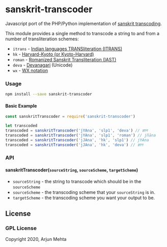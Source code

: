 # sanskrit-transcoder
Javascript port of the PHP/Python implementation of [sanskrit transcoding](https://github.com/funderburkjim/sanskrit-transcoding).

This module provides a single method to transcode a string to and from a number of transliteration schemes:

- `itrans` - [Indian languages TRANSliteration (ITRANS)](https://en.wikipedia.org/wiki/ITRANS)
- `hk` -  [Harvard-Kyoto (or Kyoto-Harvard)](https://en.wikipedia.org/wiki/Harvard-Kyoto)
- `roman` - [Romanized Sanskrit Transliteration (IAST)](https://en.wikipedia.org/wiki/Devanagari_transliteration#IAST)
- `deva` - [Devanagari](https://en.wikipedia.org/wiki/Devanagari) (Unicode)
- `wx` - [WX notation](https://en.wikipedia.org/wiki/WX_notation)

### Usage

```bash
npm install --save sanskrit-transcoder
```

#### Basic Example
```js
const sanskritTranscoder = require('sanskrit-transcoder')

let transcoded
transcoded = sanskritTranscoder('jYAna', 'slp1', 'deva') // ज्ञान
transcoded = sanskritTranscoder('jYAna', 'slp1', 'roman') // jñāna
transcoded = sanskritTranscoder('jJAna', 'hk', 'slp1') // jYAna
transcoded = sanskritTranscoder('jJAna', 'hk', 'deva') // ज्ञान
```


### API

#### sanskritTranscoder(`sourceString`, `sourceScheme`, `targetScheme`)

- `sourceString` - the string to transcode which should be in the `sourceScheme`
- `sourceScheme` - the transcoding scheme that your `sourceString` is in.
- `targetScheme` - the transcoding scheme you want your output to be.



## License
### GPL License
Copyright 2020, Arjun Mehta
